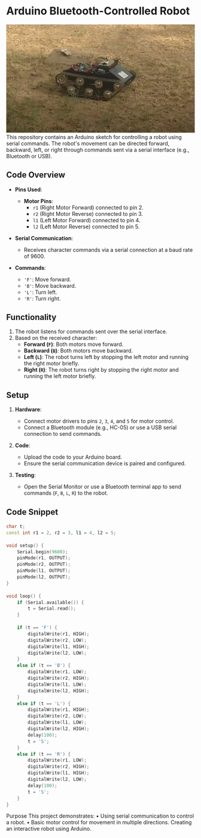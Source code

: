# Arduino Bluetooth-Controlled Robot
![Alt text](https://github.com/narayanshastri/Arduinocodes/blob/main/JoystickControlledRobot/Tank.png)
This repository contains an Arduino sketch for controlling a robot using serial commands. The robot's movement can be directed forward, backward, left, or right through commands sent via a serial interface (e.g., Bluetooth or USB).

## Code Overview

- **Pins Used**:
  - **Motor Pins**:
    - `r1` (Right Motor Forward) connected to pin 2.
    - `r2` (Right Motor Reverse) connected to pin 3.
    - `l1` (Left Motor Forward) connected to pin 4.
    - `l2` (Left Motor Reverse) connected to pin 5.

- **Serial Communication**:
  - Receives character commands via a serial connection at a baud rate of 9600.

- **Commands**:
  - `'F'`: Move forward.
  - `'B'`: Move backward.
  - `'L'`: Turn left.
  - `'R'`: Turn right.

## Functionality

1. The robot listens for commands sent over the serial interface.
2. Based on the received character:
   - **Forward (`F`)**: Both motors move forward.
   - **Backward (`B`)**: Both motors move backward.
   - **Left (`L`)**: The robot turns left by stopping the left motor and running the right motor briefly.
   - **Right (`R`)**: The robot turns right by stopping the right motor and running the left motor briefly.

## Setup

1. **Hardware**:
   - Connect motor drivers to pins `2`, `3`, `4`, and `5` for motor control.
   - Connect a Bluetooth module (e.g., HC-05) or use a USB serial connection to send commands.

2. **Code**:
   - Upload the code to your Arduino board.
   - Ensure the serial communication device is paired and configured.

3. **Testing**:
   - Open the Serial Monitor or use a Bluetooth terminal app to send commands (`F`, `B`, `L`, `R`) to the robot.

## Code Snippet

```cpp
char t;
const int r1 = 2, r2 = 3, l1 = 4, l2 = 5;

void setup() {
    Serial.begin(9600);
    pinMode(r1, OUTPUT); 
    pinMode(r2, OUTPUT);
    pinMode(l1, OUTPUT);
    pinMode(l2, OUTPUT);
}

void loop() {
    if (Serial.available()) {
        t = Serial.read();
    }

    if (t == 'F') {
        digitalWrite(r1, HIGH);
        digitalWrite(r2, LOW);
        digitalWrite(l1, HIGH);
        digitalWrite(l2, LOW);
    } 
    else if (t == 'B') {
        digitalWrite(r1, LOW);
        digitalWrite(r2, HIGH);
        digitalWrite(l1, LOW);
        digitalWrite(l2, HIGH);
    } 
    else if (t == 'L') { 
        digitalWrite(r1, HIGH);
        digitalWrite(r2, LOW);
        digitalWrite(l1, LOW);
        digitalWrite(l2, HIGH);
        delay(100);
        t = 'S';
    } 
    else if (t == 'R') {
        digitalWrite(r1, LOW);
        digitalWrite(r2, HIGH);
        digitalWrite(l1, HIGH);
        digitalWrite(l2, LOW);
        delay(100);
        t = 'S';
    }
}
```
Purpose
This project demonstrates:
	• Using serial communication to control a robot.
	• Basic motor control for movement in multiple directions.
Creating an interactive robot using Arduino.
